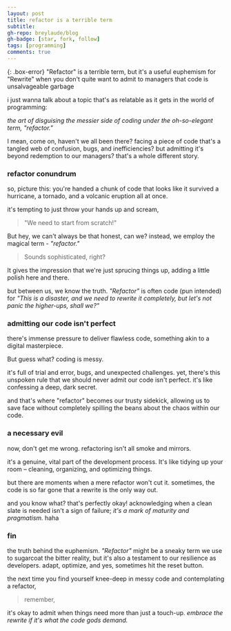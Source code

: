 ```yaml
---
layout: post
title: refactor is a terrible term
subtitle: 
gh-repo: breylaude/blog
gh-badge: [star, fork, follow]
tags: [programming]
comments: true
---
```


{: .box-error}
"Refactor" is a terrible term, but it's a useful euphemism for "Rewrite" when you don't quite want to admit to managers that code is unsalvageable garbage

 i just wanna talk about a topic that's as relatable as it gets in the world of programming: 
 
*the art of disguising the messier side of coding under the oh-so-elegant term, "refactor."*

I mean, come on, haven't we all been there? facing a piece of code that's a tangled web of confusion, bugs, and inefficiencies? but admitting it's beyond redemption to our managers? that's a whole different story.

### refactor conundrum

so, picture this: you're handed a chunk of code that looks like it survived a hurricane, a tornado, and a volcanic eruption all at once. 

it's tempting to just throw your hands up and scream, 

>"We need to start from scratch!"

But hey, we can't always be that honest, can we? instead, we employ the magical term - *"refactor."*

> Sounds sophisticated, right?

It gives the impression that we're just sprucing things up, adding a little polish here and there.

but between us, we know the truth. *"Refactor"* is often code (pun intended) for *"This is a disaster, and we need to rewrite it completely, but let's not panic the higher-ups, shall we?"*

### admitting our code isn't perfect

there's immense pressure to deliver flawless code, something akin to a digital masterpiece. 

But guess what? coding is messy. 

it's full of trial and error, bugs, and unexpected challenges. yet, there's this unspoken rule that we should never admit our code isn't perfect. it's like confessing a deep, dark secret. 

and that's where "refactor" becomes our trusty sidekick, allowing us to save face without completely spilling the beans about the chaos within our code.

###  a necessary evil

now, don't get me wrong. refactoring isn't all smoke and mirrors. 

it's a genuine, vital part of the development process. It's like tidying up your room – cleaning, organizing, and optimizing things. 

but there are moments when a mere refactor won't cut it. sometimes, the code is so far gone that a rewrite is the only way out. 

and you know what? that's perfectly okay! acknowledging when a clean slate is needed isn't a sign of failure; *it's a mark of maturity and pragmatism.* haha

### fin

the truth behind the euphemism. *"Refactor"* might be a sneaky term we use to sugarcoat the bitter reality, but it's also a testament to our resilience as developers. adapt, optimize, and yes, sometimes hit the reset button.

the next time you find yourself knee-deep in messy code and contemplating a refactor, 

> remember,

it's okay to admit when things need more than just a touch-up. *embrace the rewrite if it's what the code gods demand.*
